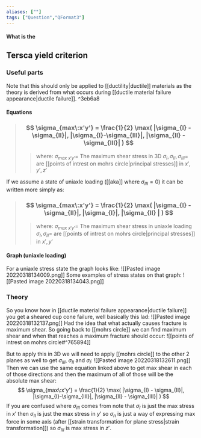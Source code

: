 ```yaml
---
aliases: [""]
tags: ["Question","QFormat3"]
---
```


#### What is the
## Tersca yield criterion
### Useful parts
Note that this should only be applied to [[ductility|ductile]] materials as the theory is derived from what occurs during [[ductile material failure appearance|ductile failure]]. ^3eb6a8

#### Equations
> ### $$ \sigma_{max\:x'y'} = \frac{1}{2} \max( |\sigma_{I} - \sigma_{II}|, |\sigma_{I}-\sigma_{III}|, |\sigma_{II} - \sigma_{III}| ) $$ 
>> where:
>> $\sigma_{max\:x'y'}=$ The maximum shear stress in 3D
>> $\sigma_{I},\sigma_{II},\sigma_{III}=$ are [[points of intrest on mohrs circle|principal stresses]] in $x',y',z'$

If we assume a state of uniaxle loading ([[aka]] where $\sigma_{III}= 0$) it can be written more simply as:

> ### $$ \sigma_{max\:x'y'} = \frac{1}{2} \max( |\sigma_{I} - \sigma_{II}|, |\sigma_{I}|, |\sigma_{II} | ) $$ 
>> where:
>> $\sigma_{max\:x'y'}=$ The maximum shear stress in uniaxle loading
>> $\sigma_{I},\sigma_{II}=$ are [[points of intrest on mohrs circle|principal stresses]] in $x',y'$

#### Graph (uniaxle loading)
For a uniaxle stress state the graph looks like:
![[Pasted image 20220318134009.png]]
Some examples of stress states on that graph:
![[Pasted image 20220318134043.png]]

### Theory
So you know how in [[ductile material failure appearance|ductile failure]] you get a sheared cup cone failure, well basically this lad:
![[Pasted image 20220318132137.png]]
Had the idea that what actually causes fracture is maximum shear. So going back to [[mohrs circle]] we can find maximum shear and when that reaches a maximum fracture should occur:
![[points of intrest on mohrs circle#^765894]]

But to apply this in 3D we will need to apply [[mohrs circle]] to the other 2 planes as well to get $\sigma_{III}$, $\sigma_{II}$ and $\sigma_{I}$:
![[Pasted image 20220318132611.png]]
Then we can use the same equation linked above to get max shear in each of those directions and then the maximum of all of those will be the absolute max shear:
$$ \sigma_{max\:x'y'} = \frac{1}{2} \max( |\sigma_{I} - \sigma_{II}|, |\sigma_{I}-\sigma_{III}|, |\sigma_{II} - \sigma_{III}| ) $$
If you are confused where $\sigma_{III}$ comes from note that $\sigma_{I}$ is just the max stress in $x'$ then $\sigma_{II}$ is just the max stress in $y'$ so $\sigma_{n}$ is just a way of expressing max force in some axis (after [[strain transformation for plane stress|strain transformation]]) so $\sigma_{III}$ is max stress in $z'$.